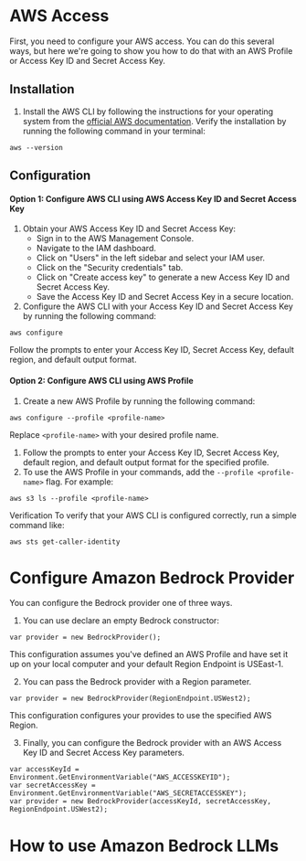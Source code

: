# AWS Access
First, you need to configure your AWS access.  You can do this several ways, but here we're going to show you how to do that with an AWS Profile or Access Key ID and Secret Access Key.

## Installation

1. Install the AWS CLI by following the instructions for your operating system from the [official AWS documentation](https://docs.aws.amazon.com/cli/latest/userguide/getting-started-install.html).
Verify the installation by running the following command in your terminal:
```
aws --version
```

## Configuration

#### Option 1: Configure AWS CLI using AWS Access Key ID and Secret Access Key
1. Obtain your AWS Access Key ID and Secret Access Key:
    - Sign in to the AWS Management Console.
    - Navigate to the IAM dashboard.
    - Click on "Users" in the left sidebar and select your IAM user.
    - Click on the "Security credentials" tab.
    - Click on "Create access key" to generate a new Access Key ID and Secret Access Key.
    - Save the Access Key ID and Secret Access Key in a secure location.
1. Configure the AWS CLI with your Access Key ID and Secret Access Key by running the following command:
```
aws configure
```
Follow the prompts to enter your Access Key ID, Secret Access Key, default region, and default output format.

#### Option 2: Configure AWS CLI using AWS Profile
1. Create a new AWS Profile by running the following command:
```
aws configure --profile <profile-name>
```
Replace `<profile-name>` with your desired profile name.
1. Follow the prompts to enter your Access Key ID, Secret Access Key, default region, and default output format for the specified profile.
1. To use the AWS Profile in your commands, add the `--profile <profile-name>` flag. For example:
```
aws s3 ls --profile <profile-name>
```
Verification
To verify that your AWS CLI is configured correctly, run a simple command like:
```
aws sts get-caller-identity
```

# Configure Amazon Bedrock Provider

You can configure the Bedrock provider one of three ways.  
1. You can use declare an empty Bedrock constructor:
```
var provider = new BedrockProvider();
```
This configuration assumes you've defined an AWS Profile and have set it up on your local computer and your default Region Endpoint is USEast-1.

2. You can pass the Bedrock provider with a Region parameter.
```
var provider = new BedrockProvider(RegionEndpoint.USWest2);
```
This configuration configures your provides to use the specified AWS Region.

3. Finally, you can configure the Bedrock provider with an AWS Access Key ID and Secret Access Key parameters.
```
var accessKeyId = Environment.GetEnvironmentVariable("AWS_ACCESSKEYID");
var secretAccessKey = Environment.GetEnvironmentVariable("AWS_SECRETACCESSKEY");
var provider = new BedrockProvider(accessKeyId, secretAccessKey, RegionEndpoint.USWest2);
``` 

# How to use Amazon Bedrock LLMs

